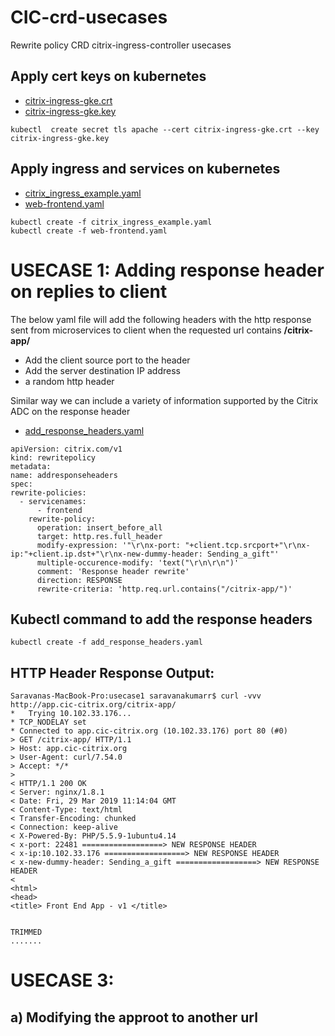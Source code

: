 # CIC-crd-usecases
Rewrite policy CRD citrix-ingress-controller usecases

## Apply cert keys on kubernetes
* [citrix-ingress-gke.crt](https://github.com/SaravanakumarR2018/CIC-crd-usecases/blob/master/cert_keys/citrix-ingress-gke.crt)
* [citrix-ingress-gke.key](https://github.com/SaravanakumarR2018/CIC-crd-usecases/blob/master/cert_keys/citrix-ingress-gke.key)
```
kubectl  create secret tls apache --cert citrix-ingress-gke.crt --key citrix-ingress-gke.key
```
## Apply ingress and services on kubernetes

* [citrix_ingress_example.yaml](https://github.com/SaravanakumarR2018/CIC-crd-usecases/blob/master/ingress_and_services/citrix_ingress_example.yaml)
* [web-frontend.yaml](https://github.com/SaravanakumarR2018/CIC-crd-usecases/blob/master/ingress_and_services/web-frontend.yaml)

```
kubectl create -f citrix_ingress_example.yaml
kubectl create -f web-frontend.yaml
```
# USECASE 1: Adding response header on replies to client

   The below yaml file will add the following headers with the http response sent from microservices to client when the requested url contains **/citrix-app/**
   
   * Add the client source port to the header
   * Add the server destination IP address
   * a random http header
   
   Similar way we can include a variety of information supported by the Citrix ADC on the response header
   
   * [add_response_headers.yaml](https://github.com/SaravanakumarR2018/CIC-crd-usecases/blob/master/usecase1/add_response_headers.yaml)
  ```
  apiVersion: citrix.com/v1
kind: rewritepolicy
metadata:
  name: addresponseheaders
spec:
  rewrite-policies:
    - servicenames: 
        - frontend
      rewrite-policy:
        operation: insert_before_all
        target: http.res.full_header
        modify-expression: '"\r\nx-port: "+client.tcp.srcport+"\r\nx-ip:"+client.ip.dst+"\r\nx-new-dummy-header: Sending_a_gift"'
        multiple-occurence-modify: 'text("\r\n\r\n")'
        comment: 'Response header rewrite'
        direction: RESPONSE
        rewrite-criteria: 'http.req.url.contains("/citrix-app/")'
  ```
  ## Kubectl command to add the response headers
  ```
  kubectl create -f add_response_headers.yaml
  ```
  
  ## HTTP Header Response Output:
  ```
  Saravanas-MacBook-Pro:usecase1 saravanakumarr$ curl -vvv http://app.cic-citrix.org/citrix-app/
*   Trying 10.102.33.176...
* TCP_NODELAY set
* Connected to app.cic-citrix.org (10.102.33.176) port 80 (#0)
> GET /citrix-app/ HTTP/1.1
> Host: app.cic-citrix.org
> User-Agent: curl/7.54.0
> Accept: */*
> 
< HTTP/1.1 200 OK
< Server: nginx/1.8.1
< Date: Fri, 29 Mar 2019 11:14:04 GMT
< Content-Type: text/html
< Transfer-Encoding: chunked
< Connection: keep-alive
< X-Powered-By: PHP/5.5.9-1ubuntu4.14
< x-port: 22481 ==================> NEW RESPONSE HEADER
< x-ip:10.102.33.176 ==================> NEW RESPONSE HEADER
< x-new-dummy-header: Sending_a_gift ==================> NEW RESPONSE HEADER
< 
<html>
<head>
<title> Front End App - v1 </title>


TRIMMED
.......
  ```
  
# USECASE 3:

## a) Modifying the approot to another url


   
